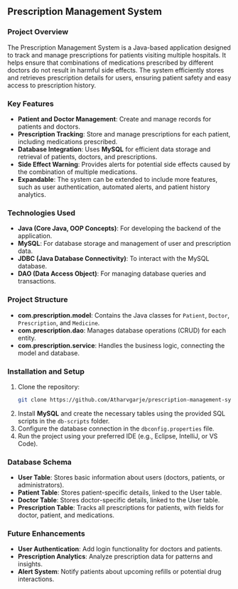 ## Prescription Management System

### Project Overview
The Prescription Management System is a Java-based application designed to track and manage prescriptions for patients visiting multiple hospitals. It helps ensure that combinations of medications prescribed by different doctors do not result in harmful side effects. The system efficiently stores and retrieves prescription details for users, ensuring patient safety and easy access to prescription history.

### Key Features
- **Patient and Doctor Management**: Create and manage records for patients and doctors.
- **Prescription Tracking**: Store and manage prescriptions for each patient, including medications prescribed.
- **Database Integration**: Uses **MySQL** for efficient data storage and retrieval of patients, doctors, and prescriptions.
- **Side Effect Warning**: Provides alerts for potential side effects caused by the combination of multiple medications.
- **Expandable**: The system can be extended to include more features, such as user authentication, automated alerts, and patient history analytics.

### Technologies Used
- **Java (Core Java, OOP Concepts)**: For developing the backend of the application.
- **MySQL**: For database storage and management of user and prescription data.
- **JDBC (Java Database Connectivity)**: To interact with the MySQL database.
- **DAO (Data Access Object)**: For managing database queries and transactions.
  
### Project Structure
- **com.prescription.model**: Contains the Java classes for `Patient`, `Doctor`, `Prescription`, and `Medicine`.
- **com.prescription.dao**: Manages database operations (CRUD) for each entity.
- **com.prescription.service**: Handles the business logic, connecting the model and database.

### Installation and Setup
1. Clone the repository:
   ```bash
   git clone https://github.com/Atharvgarje/prescription-management-system.git
   ```
2. Install **MySQL** and create the necessary tables using the provided SQL scripts in the `db-scripts` folder.
3. Configure the database connection in the `dbconfig.properties` file.
4. Run the project using your preferred IDE (e.g., Eclipse, IntelliJ, or VS Code).

### Database Schema
- **User Table**: Stores basic information about users (doctors, patients, or administrators).
- **Patient Table**: Stores patient-specific details, linked to the User table.
- **Doctor Table**: Stores doctor-specific details, linked to the User table.
- **Prescription Table**: Tracks all prescriptions for patients, with fields for doctor, patient, and medications.

### Future Enhancements
- **User Authentication**: Add login functionality for doctors and patients.
- **Prescription Analytics**: Analyze prescription data for patterns and insights.
- **Alert System**: Notify patients about upcoming refills or potential drug interactions.

